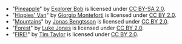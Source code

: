 * "[Pineapple](https://www.flickr.com/photos/151606496@N05/32588913581)"
  by [Explorer Bob](https://www.flickr.com/photos/151606496@N05/)
  is licensed under [CC BY-SA 2.0](https://creativecommons.org/licenses/by-sa/2.0/).
* "[Hippies' Van](https://www.flickr.com/photos/11139043@N00/433692179)"
  by [Giorgio Monteforti](https://www.flickr.com/photos/11139043@N00/)
  is licensed under [CC BY 2.0](https://creativecommons.org/licenses/by/2.0/).
* "[Mountains](https://www.flickr.com/photos/jonasb/120920710)"
  by [Jonas Bengtsson](https://www.flickr.com/photos/jonasb/)
  is licensed under [CC BY 2.0](https://creativecommons.org/licenses/by/2.0/).
* "[Forest](https://www.flickr.com/photos/befuddledsenses/18354598964)"
  by [Luke Jones](https://www.flickr.com/photos/befuddledsenses)
  is licensed under [CC BY 2.0](https://creativecommons.org/licenses/by/2.0/).
* "[FIRE!](https://www.flickr.com/photos/tmtt/6688624495)"
  by [Tim Taylor](https://www.flickr.com/photos/tmtt)
  is licensed under [CC BY 2.0](https://creativecommons.org/licenses/by/2.0/).
